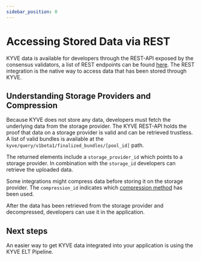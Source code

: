 ```yaml
---
sidebar_position: 0
---
```


# Accessing Stored Data via REST

KYVE data is available for developers through the REST-API exposed by the consensus validators, a list of REST endpoints can be
found [here](/web3_devs/grpc.md). The REST integration
is the native way to access data that has been stored through KYVE.

## Understanding Storage Providers and Compression

Because KYVE does not store any data, developers must fetch the underlying data from the storage provider.
The KYVE REST-API holds the proof that data on a storage provider is valid and can be retrieved trustless. A list of
valid
bundles is available at the `kyve/query/v1beta1/finalized_bundles/[pool_id]` path.

The returned elements include a `storage_provider_id` which points to a storage provider. In combination with the
`storage_id` developers can retrieve the uploaded data.

Some integrations might compress data before storing it on the storage provider. The `compression_id` indicates which
[compression method](../adding_data/compressions/overview.md) has been used.

After the data has been retrieved from the storage provider and decompressed, developers can use it in the application.

## Next steps

An easier way to get KYVE data integrated into your application is using the KYVE ELT Pipeline.
